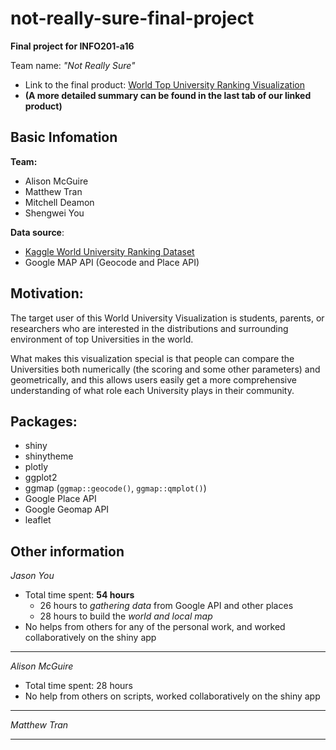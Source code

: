 # not-really-sure-final-project

**Final project for INFO201-a16**

 Team name: *"Not Really Sure"*

* Link to the final product: [World Top University Ranking Visualization](https://jasonyou1995.shinyapps.io/not-really-sure-final-project/)
* **(A more detailed summary can be found in the last tab of our linked product)**

## Basic Infomation

**Team:**

* Alison McGuire
* Matthew Tran
* Mitchell Deamon
* Shengwei You

**Data source**: 

* [Kaggle World University Ranking Dataset](https://www.kaggle.com/mylesoneill/world-university-rankings)
* Google MAP API (Geocode and Place API)

## Motivation:

The target user of this World University Visualization is students, parents, or researchers who are interested in the distributions and surrounding environment of top Universities in the world.

What makes this visualization special is that people can compare the Universities both numerically (the scoring and some other parameters) and geometrically, and this allows users easily get a more comprehensive understanding of what role each University plays in their community.

## Packages:

* shiny
* shinytheme
* plotly
* ggplot2
* ggmap (`ggmap::geocode()`, `ggmap::qmplot()`)
* Google Place API
* Google Geomap API
* leaflet

## Other information

*Jason You*

* Total time spent: **54 hours**
	* 26 hours to *gathering data* from Google API and other places
	* 28 hours to build the *world and local map*
* No helps from others for any of the personal work, and worked collaboratively on the shiny app

<hr/>

*Alison McGuire*

* Total time spent: 28 hours
* No help from others on scripts, worked collaboratively on the shiny app
  

<hr/>

*Matthew Tran*


<hr/>
